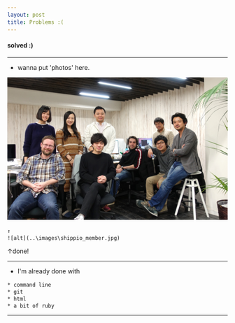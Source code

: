 ```yaml
---
layout: post
title: Problems :(
---
```


#### solved :)

***



* wanna put 'photos' here.

![alt](..\images\shippio_member.jpg)

```
↑
![alt](..\images\shippio_member.jpg)
```

↑done!


***


* I'm already done with

```
* command line
* git
* html
* a bit of ruby
```




***

